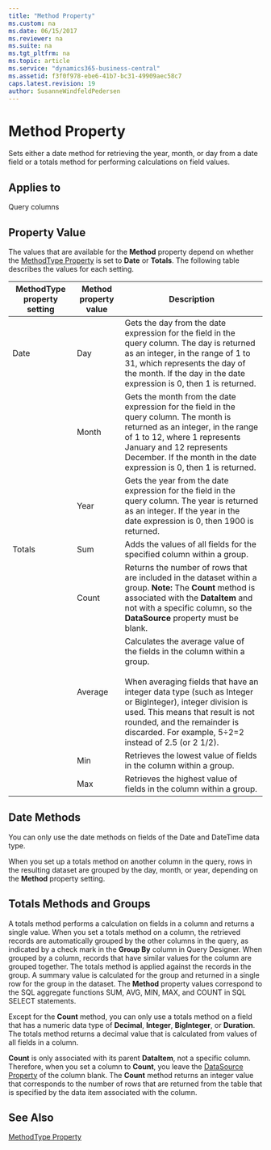 ```yaml
---
title: "Method Property"
ms.custom: na
ms.date: 06/15/2017
ms.reviewer: na
ms.suite: na
ms.tgt_pltfrm: na
ms.topic: article
ms.service: "dynamics365-business-central"
ms.assetid: f3f0f978-ebe6-41b7-bc31-49909aec58c7
caps.latest.revision: 19
author: SusanneWindfeldPedersen
---
```


 

# Method Property
Sets either a date method for retrieving the year, month, or day from a date field or a totals method for performing calculations on field values.  
  
## Applies to  
 Query columns  
  
## Property Value  
 The values that are available for the **Method** property depend on whether the [MethodType Property](devenv-methodtype-property.md) is set to **Date** or **Totals**. The following table describes the values for each setting.  
  
|**MethodType** property setting|Method property value|Description|  
|-------------------------------------|---------------------------|-----------------|  
|Date|Day|Gets the day from the date expression for the field in the query column. The day is returned as an integer, in the range of 1 to 31, which represents the day of the month. If the day in the date expression is 0, then 1 is returned.|  
||Month|Gets the month from the date expression for the field in the query column. The month is returned as an integer, in the range of 1 to 12, where 1 represents January and 12 represents December. If the month in the date expression is 0, then 1 is returned.|  
||Year|Gets the year from the date expression for the field in the query column. The year is returned as an integer. If the year in the date expression is 0, then 1900 is returned.|  
|Totals|Sum|Adds the values of all fields for the specified column within a group.|  
||Count|Returns the number of rows that are included in the dataset within a group. **Note:**  The **Count** method is associated with the **DataItem** and not with a specific column, so the **DataSource** property must be blank.|  
||Average|Calculates the average value of the fields in the column within a group.<br /><br /> When averaging fields that have an integer data type (such as Integer or BigInteger), integer division is used. This means that result is not rounded, and the remainder is discarded. For example, 5÷2=2 instead of 2.5 (or 2 1/2).|  
||Min|Retrieves the lowest value of fields in the column within a group.|  
||Max|Retrieves the highest value of fields in the column within a group.|  
  
## Date Methods  
 You can only use the date methods on fields of the Date and DateTime data type.  
  
 When you set up a totals method on another column in the query, rows in the resulting dataset are grouped by the day, month, or year, depending on the **Method** property setting.  
 <!-- 
 For more information about date methods, see [Using the Date Method to Retrieve Day, Month, and Year Data](Using-the-Date-Method-to-Retrieve-Day--Month--and-Year-Data.md).  -->
  
## Totals Methods and Groups  
 A totals method performs a calculation on fields in a column and returns a single value. When you set a totals method on a column, the retrieved records are automatically grouped by the other columns in the query, as indicated by a check mark in the **Group By** column in Query Designer. When grouped by a column, records that have similar values for the column are grouped together. The totals method is applied against the records in the group. A summary value is calculated for the group and returned in a single row for the group in the dataset. The **Method** property values correspond to the SQL aggregate functions SUM, AVG, MIN, MAX, and COUNT in SQL SELECT statements.  
  
 Except for the **Count** method, you can only use a totals method on a field that has a numeric data type of **Decimal**, **Integer**, **BigInteger**, or **Duration**. The totals method returns a decimal value that is calculated from values of all fields in a column.  
  
 **Count** is only associated with its parent **DataItem**, not a specific column. Therefore, when you set a column to **Count**, you leave the [DataSource Property](devenv-datasource-property.md) of the column blank. The **Count** method returns an integer value that corresponds to the number of rows that are returned from the table that is specified by the data item associated with the column.  

  
## See Also  
 [MethodType Property](devenv-methodtype-property.md)   
